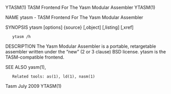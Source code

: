 YTASM(1)                                                                         TASM Frontend For The Yasm Modular Assembler                                                                        YTASM(1)

NAME
       ytasm - TASM Frontend For The Yasm Modular Assembler

SYNOPSIS
       ytasm [options] {source} [,object] [,listing] [,xref]

       ytasm /h

DESCRIPTION
       The Yasm Modular Assembler is a portable, retargetable assembler written under the “new” (2 or 3 clause) BSD license. ytasm is the TASM-compatible frontend.

SEE ALSO
       yasm(1),

       Related tools: as(1), ld(1), nasm(1)

Tasm                                                                                              July 2009                                                                                          YTASM(1)

